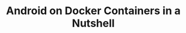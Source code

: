 ---
categories:
- bkk19
description: Evaluating Android applications with out downloading them on the device,
  dedicating the display on handheld to UI thereby moving the real time data processing
  to high end servers and streaming of Android applications instead of running on
  the device is all possible with virtualization of Android using Docker Containers.
  This talk is to share the fundamentals of building Android to boot on Docker containers
  by leveraging open source projects, the unaddressed gaps in the current offering
  and how to go about addressing these gaps with limited knowledge of Docker containers.
image:
  featured: 'true'
  path: /assets/images/featured-images/bkk19/BKK19-115.png
session_attendee_num: '11'
session_id: BKK19-115
session_room: Session Room 2 (Lotus 3-4)
session_slot:
  end_time: '2019-04-01 15:55:00'
  start_time: '2019-04-01 15:30:00'
session_speakers:
- speaker_bio: Senior Software Engineer, Developer services, Linaro. Passionate about
    building and booting Android on ARM based SOCs for mobile and ARM servers.
  speaker_company: Linaro
  speaker_image: /assets/images/speakers/bkk19/khasim-syed-mohammed.jpg
  speaker_location: India
  speaker_name: Khasim Syed Mohammed
  speaker_position: Senior Software Engineer - Android and Chromium
  speaker_username: khasim.mohammed
session_track: Android
tag: session
tags:
- Linux Kernel
title: Android on Docker Containers in a Nutshell
---